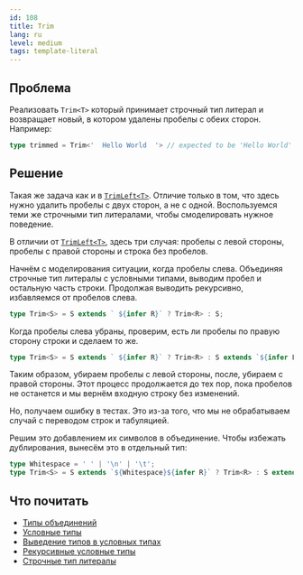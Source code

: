 ```yaml
---
id: 108
title: Trim
lang: ru
level: medium
tags: template-literal
---
```


## Проблема

Реализовать `Trim<T>` который принимает строчный тип литерал и возвращает новый, в котором удалены пробелы с обеих сторон.
Например:

```typescript
type trimmed = Trim<'  Hello World  '> // expected to be 'Hello World'
```

## Решение

Такая же задача как и в [`TrimLeft<T>`](./medium-trimleft.md).
Отличие только в том, что здесь нужно удалить пробелы с двух сторон, а не с одной.
Воспользуемся теми же строчными тип литералами, чтобы смоделировать нужное поведение.

В отличии от [`TrimLeft<T>`](./medium-trimleft.md), здесь три случая: пробелы с левой стороны, пробелы с правой стороны и строка без пробелов.

Начнём с моделирования ситуации, когда пробелы слева.
Объединяя строчные тип литералы с условными типами, выводим пробел и остальную часть строки.
Продолжая выводить рекурсивно, избавляемся от пробелов слева.

```typescript
type Trim<S> = S extends ` ${infer R}` ? Trim<R> : S;
```

Когда пробелы слева убраны, проверим, есть ли пробелы по правую сторону строки и сделаем то же.

```typescript
type Trim<S> = S extends ` ${infer R}` ? Trim<R> : S extends `${infer L} ` ? Trim<L> : S;
```

Таким образом, убираем пробелы с левой стороны, после, убираем с правой стороны.
Этот процесс продолжается до тех пор, пока пробелов не останется и мы вернём входную строку без изменений.

Но, получаем ошибку в тестах.
Это из-за того, что мы не обрабатываем случай с переводом строк и табуляцией.

Решим это добавлением их символов в объединение.
Чтобы избежать дублирования, вынесём это в отдельный тип:

```typescript
type Whitespace = ' ' | '\n' | '\t';
type Trim<S> = S extends `${Whitespace}${infer R}` ? Trim<R> : S extends `${infer L}${Whitespace}` ? Trim<L> : S;
```

## Что почитать

- [Типы объединений](https://www.typescriptlang.org/docs/handbook/unions-and-intersections.html#union-types)
- [Условные типы](https://www.typescriptlang.org/docs/handbook/2/conditional-types.html)
- [Выведение типов в условных типах](https://www.typescriptlang.org/docs/handbook/advanced-types.html#type-inference-in-conditional-types)
- [Рекурсивные условные типы](https://www.typescriptlang.org/docs/handbook/release-notes/typescript-4-1.html#recursive-conditional-types)
- [Строчные тип литералы](https://www.typescriptlang.org/docs/handbook/release-notes/typescript-4-1.html#template-literal-types)
